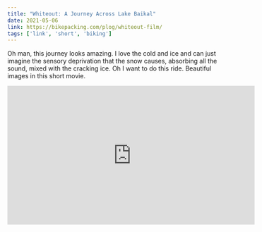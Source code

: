 ```yaml
---
title: "Whiteout: A Journey Across Lake Baikal"
date: 2021-05-06
link: https://bikepacking.com/plog/whiteout-film/
tags: ['link', 'short', 'biking']
---
```

Oh man, this journey looks amazing. I love the cold and ice and can just imagine the sensory deprivation that the snow causes,
absorbing all the sound, mixed with the cracking ice. Oh I want to do this ride. Beautiful images in this short movie.

<iframe width="560" height="315" src="https://www.youtube.com/embed/FwJxPdFDW60" title="YouTube video player" frameborder="0" allow="accelerometer; autoplay; clipboard-write; encrypted-media; gyroscope; picture-in-picture" allowfullscreen></iframe>
